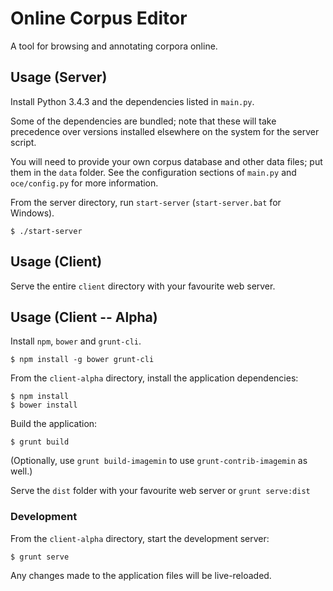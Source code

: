 # Online Corpus Editor

A tool for browsing and annotating corpora online.

## Usage (Server)

Install Python 3.4.3 and the dependencies listed in `main.py`.

Some of the dependencies are bundled; note that these will take precedence over versions installed elsewhere on the system for the server script.

You will need to provide your own corpus database and other data files; put them in the `data` folder.  See the configuration sections of `main.py` and `oce/config.py` for more information.

From the server directory, run `start-server` (`start-server.bat` for Windows).

    $ ./start-server

## Usage (Client)

Serve the entire `client` directory with your favourite web server.


## Usage (Client -- Alpha)

Install `npm`, `bower` and `grunt-cli`.

    $ npm install -g bower grunt-cli

From the `client-alpha` directory, install the application dependencies:

    $ npm install
    $ bower install

Build the application:

    $ grunt build

(Optionally, use `grunt build-imagemin` to use `grunt-contrib-imagemin` as well.)

Serve the `dist` folder with your favourite web server or `grunt serve:dist`

### Development

From the `client-alpha` directory, start the development server:

    $ grunt serve

Any changes made to the application files will be live-reloaded.
